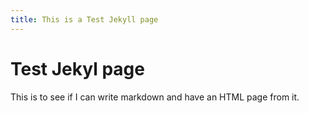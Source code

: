 ```yaml
---
title: This is a Test Jekyll page
---
```


# Test Jekyl page

This is to see if I can write markdown and have an HTML page from it.